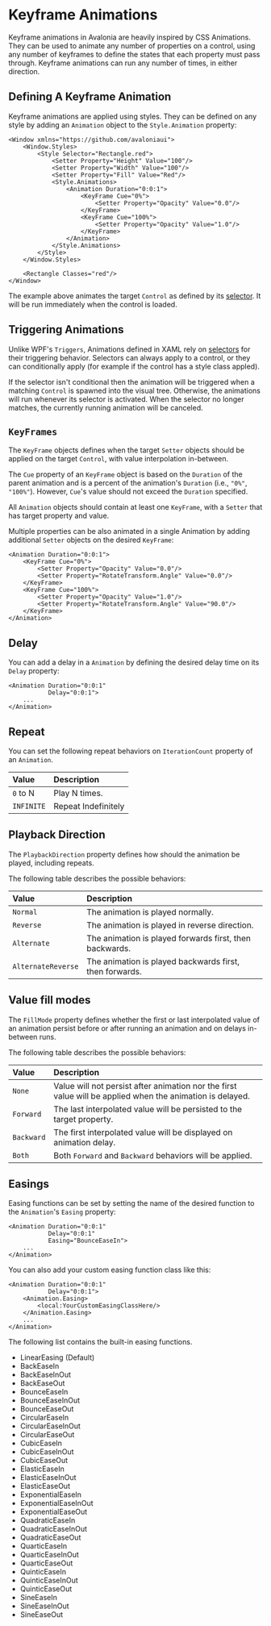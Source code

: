 # Keyframe Animations

Keyframe animations in Avalonia are heavily inspired by CSS Animations. They can be used to animate any number of properties on a control, using any number of keyframes to define the states that each property must pass through. Keyframe animations can run any number of times, in either direction.

## Defining A Keyframe Animation <a id="defining-a-keyframe-animation"></a>

Keyframe animations are applied using styles. They can be defined on any style by adding an `Animation` object to the `Style.Animation` property:

```markup
<Window xmlns="https://github.com/avaloniaui">
    <Window.Styles>
        <Style Selector="Rectangle.red">
            <Setter Property="Height" Value="100"/>
            <Setter Property="Width" Value="100"/>
            <Setter Property="Fill" Value="Red"/>
            <Style.Animations>
                <Animation Duration="0:0:1"> 
                    <KeyFrame Cue="0%">
                        <Setter Property="Opacity" Value="0.0"/>
                    </KeyFrame>
                    <KeyFrame Cue="100%">
                        <Setter Property="Opacity" Value="1.0"/>
                    </KeyFrame>
                </Animation>
            </Style.Animations>
        </Style>
    </Window.Styles>

    <Rectangle Classes="red"/>
</Window>
```

The example above animates the target `Control` as defined by its [selector](https://docs.avaloniaui.net/docs/styling/selectors). It will be run immediately when the control is loaded.

## Triggering Animations <a id="triggering-animations"></a>

Unlike WPF's `Triggers`, Animations defined in XAML rely on [selectors](https://docs.avaloniaui.net/docs/styling/selectors) for their triggering behavior. Selectors can always apply to a control, or they can conditionally apply \(for example if the control has a style class appled\).

If the selector isn't conditional then the animation will be triggered when a matching `Control` is spawned into the visual tree. Otherwise, the animations will run whenever its selector is activated. When the selector no longer matches, the currently running animation will be canceled.

## `KeyFrames` <a id="keyframes"></a>

The `KeyFrame` objects defines when the target `Setter` objects should be applied on the target `Control`, with value interpolation in-between.

The `Cue` property of an `KeyFrame` object is based on the `Duration` of the parent animation and is a percent of the animation's `Duration` \(i.e., `"0%"`, `"100%"`\). However, `Cue`'s value should not exceed the `Duration` specified.

All `Animation` objects should contain at least one `KeyFrame`, with a `Setter` that has target property and value.

Multiple properties can be also animated in a single Animation by adding additional `Setter` objects on the desired `KeyFrame`:

```markup
<Animation Duration="0:0:1"> 
    <KeyFrame Cue="0%">
        <Setter Property="Opacity" Value="0.0"/>
        <Setter Property="RotateTransform.Angle" Value="0.0"/>
    </KeyFrame>
    <KeyFrame Cue="100%">
        <Setter Property="Opacity" Value="1.0"/>
        <Setter Property="RotateTransform.Angle" Value="90.0"/>
    </KeyFrame>
</Animation>
```

## Delay <a id="delay"></a>

You can add a delay in a `Animation` by defining the desired delay time on its `Delay` property:

```markup
<Animation Duration="0:0:1"
           Delay="0:0:1"> 
    ...
</Animation>
```

## Repeat <a id="repeat"></a>

You can set the following repeat behaviors on `IterationCount` property of an `Animation`.

| Value | Description |
| :--- | :--- |
| `0` to N | Play N times. |
| `INFINITE` | Repeat Indefinitely |

## Playback Direction <a id="playback-direction"></a>

The `PlaybackDirection` property defines how should the animation be played, including repeats.

The following table describes the possible behaviors:

| Value | Description |
| :--- | :--- |
| `Normal` | The animation is played normally. |
| `Reverse` | The animation is played in reverse direction. |
| `Alternate` | The animation is played forwards first, then backwards. |
| `AlternateReverse` | The animation is played backwards first, then forwards. |

## Value fill modes <a id="value-fill-modes"></a>

The `FillMode` property defines whether the first or last interpolated value of an animation persist before or after running an animation and on delays in-between runs.

The following table describes the possible behaviors:

| Value | Description |
| :--- | :--- |
| `None` | Value will not persist after animation nor the first value will be applied when the animation is delayed. |
| `Forward` | The last interpolated value will be persisted to the target property. |
| `Backward` | The first interpolated value will be displayed on animation delay. |
| `Both` | Both `Forward` and `Backward` behaviors will be applied. |

## Easings <a id="easings"></a>

Easing functions can be set by setting the name of the desired function to the `Animation`'s `Easing` property:

```markup
<Animation Duration="0:0:1"
           Delay="0:0:1"
           Easing="BounceEaseIn"> 
    ...
</Animation>
```

You can also add your custom easing function class like this:

```markup
<Animation Duration="0:0:1"
           Delay="0:0:1">
    <Animation.Easing>
        <local:YourCustomEasingClassHere/>
    </Animation.Easing> 
    ...
</Animation>
```

The following list contains the built-in easing functions.

* LinearEasing \(Default\)
* BackEaseIn
* BackEaseInOut
* BackEaseOut
* BounceEaseIn
* BounceEaseInOut
* BounceEaseOut
* CircularEaseIn
* CircularEaseInOut
* CircularEaseOut
* CubicEaseIn
* CubicEaseInOut
* CubicEaseOut
* ElasticEaseIn
* ElasticEaseInOut
* ElasticEaseOut
* ExponentialEaseIn
* ExponentialEaseInOut
* ExponentialEaseOut
* QuadraticEaseIn
* QuadraticEaseInOut
* QuadraticEaseOut
* QuarticEaseIn
* QuarticEaseInOut
* QuarticEaseOut
* QuinticEaseIn
* QuinticEaseInOut
* QuinticEaseOut
* SineEaseIn
* SineEaseInOut
* SineEaseOut

